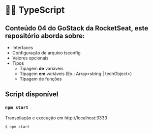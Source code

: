 # 🐱‍🐉 TypeScript

## Conteúdo 04 do GoStack da RocketSeat, este repositório aborda sobre:
*   Interfaces
*   Configuração de arquivo tsconfig
*   Valores opcionais
*   Tipos
    *   Tipagem **de** variáveis
    *   Tipagem **em** variáveis (Ex.: Array<string | techObject>)
    *   Tipagem de funções

## Script disponível
### `npm start`
Transpilação e execução em http://localhost:3333
```bash
$ npm start
```
